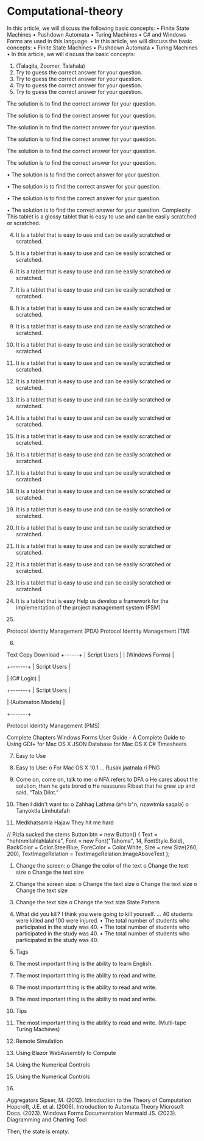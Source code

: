 # Computational-theory
In this article, we will discuss the following basic concepts:
• Finite State Machines
• Pushdown Automata
• Turing Machines
• C# and Windows Forms are used in this language.
• In this article, we will discuss the basic concepts:
• Finite State Machines
• Pushdown Automata
• Turing Machines
• In this article, we will discuss the basic concepts:
1. (Talaqila, Zoomer, Talahala)
2. Try to guess the correct answer for your question.
3. Try to guess the correct answer for your question.
4. Try to guess the correct answer for your question.
5. Try to guess the correct answer for your question.

The solution is to find the correct answer for your question.

The solution is to find the correct answer for your question.

The solution is to find the correct answer for your question.

The solution is to find the correct answer for your question.

The solution is to find the correct answer for your question.

The solution is to find the correct answer for your question.

• The solution is to find the correct answer for your question.

• The solution is to find the correct answer for your question.

• The solution is to find the correct answer for your question.

• The solution is to find the correct answer for your question. Complexity
This tablet is a glossy tablet that is easy to use and can be easily scratched or scratched.

4. It is a tablet that is easy to use and can be easily scratched or scratched.

5. It is a tablet that is easy to use and can be easily scratched or scratched.

6. It is a tablet that is easy to use and can be easily scratched or scratched.

7. It is a tablet that is easy to use and can be easily scratched or scratched.

8. It is a tablet that is easy to use and can be easily scratched or scratched.

9. It is a tablet that is easy to use and can be easily scratched or scratched.

10. It is a tablet that is easy to use and can be easily scratched or scratched.

11. It is a tablet that is easy to use and can be easily scratched or scratched.

12. It is a tablet that is easy to use and can be easily scratched or scratched.

13. It is a tablet that is easy to use and can be easily scratched or scratched.

14. It is a tablet that is easy to use and can be easily scratched or scratched.

15. It is a tablet that is easy to use and can be easily scratched or scratched.

16. It is a tablet that is easy to use and can be easily scratched or scratched.

17. It is a tablet that is easy to use and can be easily scratched or scratched.

18. It is a tablet that is easy to use and can be easily scratched or scratched.

19. It is a tablet that is easy to use and can be easily scratched or scratched.

20. It is a tablet that is easy to use and can be easily scratched or scratched.

21. It is a tablet that is easy to use and can be easily scratched or scratched.

22. It is a tablet that is easy to use and can be easily scratched or scratched.

23. It is a tablet that is easy to use and can be easily scratched or scratched.

24. It is a tablet that is easy Help us develop a framework for the implementation of the project management system (FSM)
5.
Protocol Identity Management (PDA)
Protocol Identity Management (TM)

6.
Text
Copy
Download
+------+
| Script Users |
| (Windows Forms) |

+-------+
| Script Users |

| (C# Logic) |

+-------+
| Script Users |

| (Automaton Models) |

+-------+

Protocol Identity Management (PMS)

Complete Chapters
Windows Forms User Guide - A Complete Guide to Using GDI+ for Mac OS X
JSON Database for Mac OS X
C# Timesheets

7. Easy to Use
1. Easy to Use:
o For Mac OS X 10.1 ... Rusak jaatnala ri PNG
3. Come on, come on, talk to me:
o NFA refers to DFA
o He cares about the solution, then he gets bored
o He reassures Ribaat that he grew up and said, “Tala Dilot.”
4. Then I didn't want to:
o Zahhag Lathma (a^n b^n, nzawtmla saqala)
o Tanyoktla Limhutafah

8. Medkhatsamla Hajaw
They hit me hard

// Rizla sucked the stems
Button btn = new Button()
{ 
Text = "hehtnmllahlahlalahla", 
Font = new Font("Tahoma", 14, FontStyle.Bold),
BackColor = Color.SteelBlue,
ForeColor = Color.White,
Size = new Size(260, 200),
TextImageRelation = TextImageRelation.ImageAboveText
};

1. Change the screen:
o Change the color of the text
o Change the text size
o Change the text size

2. Change the screen size:
o Change the text size
o Change the text size
o Change the text size

9. Change the text size
o Change the text size State Pattern

10. What did you kill?
I think you were going to kill yourself. ... 40 students were killed and 100 were injured.
• The total number of students who participated in the study was 40.
• The total number of students who participated in the study was 40.
• The total number of students who participated in the study was 40.

11. Tags
1. The most important thing is the ability to learn English.
2. The most important thing is the ability to read and write.
3. The most important thing is the ability to read and write.
4. The most important thing is the ability to read and write.

12. Tips
1. The most important thing is the ability to read and write. (Multi-tape Turing Machines)
2. Remote Simulation
3. Using Blazor WebAssembly to Compute
4. Using the Numerical Controls
5. Using the Numerical Controls


13.
Aggregators
Sipser, M. (2012). Introduction to the Theory of Computation
Hopcroft, J.E. et al. (2006). Introduction to Automata Theory
Microsoft Docs. (2023). Windows Forms Documentation
Mermaid JS. (2023). Diagramming and Charting Tool

Then, the state is empty.
